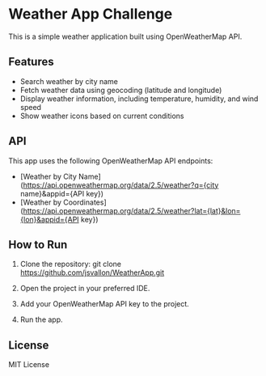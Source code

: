 # Weather App Challenge

This is a simple weather application built using OpenWeatherMap API.

## Features

- Search weather by city name
- Fetch weather data using geocoding (latitude and longitude)
- Display weather information, including temperature, humidity, and wind speed
- Show weather icons based on current conditions

## API
This app uses the following OpenWeatherMap API endpoints:

- [Weather by City Name](https://api.openweathermap.org/data/2.5/weather?q={city name}&appid={API key})
- [Weather by Coordinates](https://api.openweathermap.org/data/2.5/weather?lat={lat}&lon={lon}&appid={API key})

## How to Run

1. Clone the repository:
    git clone https://github.com/jsvallon/WeatherApp.git

2. Open the project in your preferred IDE.

3. Add your OpenWeatherMap API key to the project.

4. Run the app.


## License

MIT License
